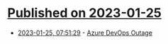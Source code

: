 # [Published on 2023-01-25](index.md)

* [2023-01-25, 07:51:29](https://news.ycombinator.com/item?id=34515598) - [Azure DevOps Outage](https://status.dev.azure.com/_event/362852649)
